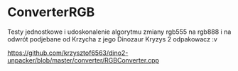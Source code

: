 # ConverterRGB
Testy jednostkowe i udoskonalenie algorytmu zmiany rgb555 na rgb888 i na odwrót podjebane od Krzycha z jego Dinozaur Kryzys 2 odpakowacz :v

https://github.com/krzysztof6563/dino2-unpacker/blob/master/converter/RGBConverter.cpp
